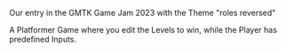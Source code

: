 Our entry in the GMTK Game Jam 2023 with the Theme "roles reversed"

A Platformer Game where you edit the Levels to win,
while the Player has predefined Inputs.
